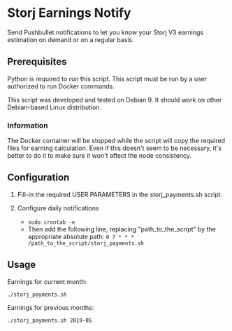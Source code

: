 # Storj Earnings Notify
Send Pushbullet notifications to let you know your Storj V3 earnings estimation on demand or on a regular basis.

## Prerequisites
Python is required to run this script.
This script must be run by a user authorized to run Docker commands.

This script was developed and tested on Debian 9.
It should work on other Debian-based Linux distribution.

### Information
The Docker container will be stopped while the script will copy the required files for earning calculation.
Even if this doesn't seem to be necessary, it's better to do it to make sure it won't affect the node consistency.

## Configuration
1. Fill-in the required USER PARAMETERS in the storj_payments.sh script.

2. Configure daily notifications
	* ``` sudo crontab -e ```
	* Then add the following line, replacing "path_to_the_script" by the appropriate absolute path: ``` 0 7 * * * /path_to_the_script/storj_payments.sh ```

## Usage
Earnings for current month:
```
./storj_payments.sh
```

Earnings for previous months:
```
./storj_payments.sh 2019-05
```
